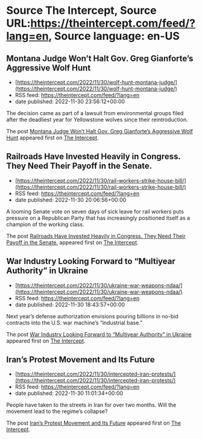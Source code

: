 # Source The Intercept, Source URL:https://theintercept.com/feed/?lang=en, Source language: en-US

## Montana Judge Won’t Halt Gov. Greg Gianforte’s Aggressive Wolf Hunt
 - [https://theintercept.com/2022/11/30/wolf-hunt-montana-judge/](https://theintercept.com/2022/11/30/wolf-hunt-montana-judge/)
 - RSS feed: https://theintercept.com/feed/?lang=en
 - date published: 2022-11-30 23:56:12+00:00

<p>The decision came as part of a lawsuit from environmental groups filed after the deadliest year for Yellowstone wolves since their reintroduction.</p>
<p>The post <a href="https://theintercept.com/2022/11/30/wolf-hunt-montana-judge/" rel="nofollow">Montana Judge Won’t Halt Gov. Greg Gianforte’s Aggressive Wolf Hunt</a> appeared first on <a href="https://theintercept.com" rel="nofollow">The Intercept</a>.</p>

## Railroads Have Invested Heavily in Congress. They Need Their Payoff in the Senate.
 - [https://theintercept.com/2022/11/30/rail-workers-strike-house-bill/](https://theintercept.com/2022/11/30/rail-workers-strike-house-bill/)
 - RSS feed: https://theintercept.com/feed/?lang=en
 - date published: 2022-11-30 20:06:56+00:00

<p>A looming Senate vote on seven days of sick leave for rail workers puts pressure on a Republican Party that has increasingly positioned itself as a champion of the working class.</p>
<p>The post <a href="https://theintercept.com/2022/11/30/rail-workers-strike-house-bill/" rel="nofollow">Railroads Have Invested Heavily in Congress. They Need Their Payoff in the Senate.</a> appeared first on <a href="https://theintercept.com" rel="nofollow">The Intercept</a>.</p>

## War Industry Looking Forward to “Multiyear Authority” in Ukraine
 - [https://theintercept.com/2022/11/30/ukraine-war-weapons-ndaa/](https://theintercept.com/2022/11/30/ukraine-war-weapons-ndaa/)
 - RSS feed: https://theintercept.com/feed/?lang=en
 - date published: 2022-11-30 18:43:57+00:00

<p>Next year’s defense authorization envisions pouring billions in no-bid contracts into the U.S. war machine’s “industrial base.”</p>
<p>The post <a href="https://theintercept.com/2022/11/30/ukraine-war-weapons-ndaa/" rel="nofollow">War Industry Looking Forward to “Multiyear Authority” in Ukraine</a> appeared first on <a href="https://theintercept.com" rel="nofollow">The Intercept</a>.</p>

## Iran’s Protest Movement and Its Future
 - [https://theintercept.com/2022/11/30/intercepted-iran-protests/](https://theintercept.com/2022/11/30/intercepted-iran-protests/)
 - RSS feed: https://theintercept.com/feed/?lang=en
 - date published: 2022-11-30 11:01:34+00:00

<p>People have taken to the streets in Iran for over two months. Will the movement lead to the regime’s collapse?</p>
<p>The post <a href="https://theintercept.com/2022/11/30/intercepted-iran-protests/" rel="nofollow">Iran’s Protest Movement and Its Future</a> appeared first on <a href="https://theintercept.com" rel="nofollow">The Intercept</a>.</p>
